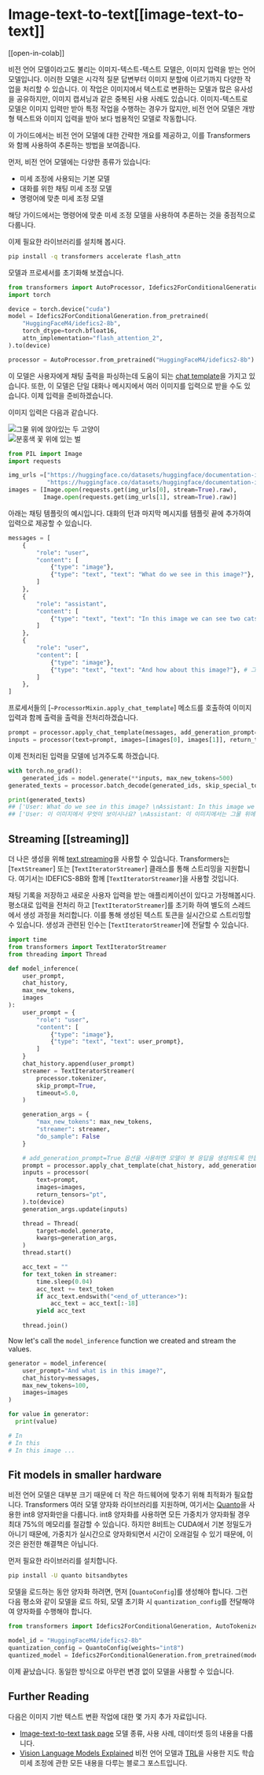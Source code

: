 <!--Copyright 2024 The HuggingFace Team. All rights reserved.

Licensed under the Apache License, Version 2.0 (the "License"); you may not use this file except in compliance with
the License. You may obtain a copy of the License at

http://www.apache.org/licenses/LICENSE-2.0

Unless required by applicable law or agreed to in writing, software distributed under the License is distributed on
an "AS IS" BASIS, WITHOUT WARRANTIES OR CONDITIONS OF ANY KIND, either express or implied. See the License for the
specific language governing permissions and limitations under the License.

⚠️ Note that this file is in Markdown but contain specific syntax for our doc-builder (similar to MDX) that may not be
rendered properly in your Markdown viewer.

-->

# Image-text-to-text[[image-text-to-text]]

[[open-in-colab]]

비전 언어 모델이라고도 불리는 이미지-텍스트-텍스트 모델은, 이미지 입력을 받는 언어 모델입니다. 이러한 모델은 시각적 질문 답변부터 이미지 분할에 이르기까지 다양한 작업을 처리할 수 있습니다. 이 작업은 이미지에서 텍스트로 변환하는 모델과 많은 유사성을 공유하지만, 이미지 캡셔닝과 같은 중복된 사용 사례도 있습니다. 이미지-텍스트로 모델은 이미지 입력만 받아 특정 작업을 수행하는 경우가 많지만, 비전 언어 모델은 개방형 텍스트와 이미지 입력을 받아 보다 범용적인 모델로 작동합니다.

이 가이드에서는 비전 언어 모델에 대한 간략한 개요를 제공하고, 이를 Transformers와 함께 사용하여 추론하는 방법을 보여줍니다.

먼저, 비전 언어 모델에는 다양한 종류가 있습니다:
- 미세 조정에 사용되는 기본 모델
- 대화를 위한 채팅 미세 조정 모델
- 명령어에 맞춘 미세 조정 모델

해당 가이드에서는 명령어에 맞춘 미세 조정 모델을 사용하여 추론하는 것을 중점적으로 다룹니다.

이제 필요한 라이브러리를 설치해 봅시다.

```bash
pip install -q transformers accelerate flash_attn 
```

모델과 프로세서를 초기화해 보겠습니다. 

```python
from transformers import AutoProcessor, Idefics2ForConditionalGeneration
import torch

device = torch.device("cuda")
model = Idefics2ForConditionalGeneration.from_pretrained(
    "HuggingFaceM4/idefics2-8b",
    torch_dtype=torch.bfloat16,
    attn_implementation="flash_attention_2",
).to(device)

processor = AutoProcessor.from_pretrained("HuggingFaceM4/idefics2-8b")
```

이 모델은 사용자에게 채팅 출력을 파싱하는데 도움이 되는 [chat template](./chat_templating)을 가지고 있습니다. 또한, 이 모델은 단일 대화나 메시지에서 여러 이미지를 입력으로 받을 수도 있습니다. 이제 입력을 준비하겠습니다.

이미지 입력은 다음과 같습니다.

<div class="flex justify-center">
     <img src="https://huggingface.co/datasets/huggingface/documentation-images/resolve/main/cats.png" alt="그물 위에 앉아있는 두 고양이"/>
</div>

<div class="flex justify-center">
     <img src="https://huggingface.co/datasets/huggingface/documentation-images/resolve/main/bee.jpg" alt="분홍색 꽃 위에 있는 벌"/>
</div>


```python
from PIL import Image
import requests

img_urls =["https://huggingface.co/datasets/huggingface/documentation-images/resolve/main/cats.png",
           "https://huggingface.co/datasets/huggingface/documentation-images/resolve/main/bee.jpg"]
images = [Image.open(requests.get(img_urls[0], stream=True).raw),
          Image.open(requests.get(img_urls[1], stream=True).raw)]
```

아래는 채팅 템플릿의 예시입니다. 대화의 턴과 마지막 메시지를 템플릿 끝에 추가하여 입력으로 제공할 수 있습니다.

```python
messages = [
    {
        "role": "user",
        "content": [
            {"type": "image"},
            {"type": "text", "text": "What do we see in this image?"}, # 이 이미지에서 무엇이 보이시나요?
        ]
    },
    {
        "role": "assistant",
        "content": [
            {"type": "text", "text": "In this image we can see two cats on the nets."}, # 이 이미지에서는 그물 위에 있는 두 마리의 고양이를 볼 수 있습니다. 
        ]
    },
    {
        "role": "user",
        "content": [
            {"type": "image"},
            {"type": "text", "text": "And how about this image?"}, # 그렇다면 이 이미지에선 무엇이 보이시나요?
        ]
    },       
]
```

프로세서들의 [`~ProcessorMixin.apply_chat_template`] 메소드를 호출하여 이미지 입력과 함께 출력을 출력을 전처리하겠습니다.

```python
prompt = processor.apply_chat_template(messages, add_generation_prompt=True)
inputs = processor(text=prompt, images=[images[0], images[1]], return_tensors="pt").to(device)
```

이제 전처리된 입력을 모델에 넘겨주도록 하겠습니다.

```python
with torch.no_grad():
    generated_ids = model.generate(**inputs, max_new_tokens=500)
generated_texts = processor.batch_decode(generated_ids, skip_special_tokens=True)

print(generated_texts)
## ['User: What do we see in this image? \nAssistant: In this image we can see two cats on the nets. \nUser: And how about this image? \nAssistant: In this image we can see flowers, plants and insect.']
## ['User: 이 이미지에서 무엇이 보이시나요? \nAssistant: 이 이미지에서는 그물 위에 있는 두 마리의 고양이를 볼 수 있습니다. \nUser: 그렇다면 이 이미지에서는 무엇이 보이시나요? \nAssistant: 이 이미지에서는 꽃, 풀 그리고 곤충을 볼 수 있습니다.']
```

## Streaming [[streaming]]

더 나은 생성을 위해 [text streaming](./generation_strategies#streaming)을 사용할 수 있습니다. Transformers는 [`TextStreamer`] 또는 [`TextIteratorStreamer`] 클래스를 통해 스트리밍을 지원합니다. 여기서는 IDEFICS-8B와 함께 [`TextIteratorStreamer`]을 사용할 것입니다.

채팅 기록을 저장하고 새로운 사용자 입력을 받는 애플리케이션이 있다고 가정해봅시다. 평소대로 입력을 전처리 하고 [`TextIteratorStreamer`]를 초기화 하여 별도의 스레드에서 생성 과정을 처리합니다. 이를 통해 생성된 텍스트 토큰을 실시간으로 스트리밍할 수 있습니다. 생성과 관련된 인수는  [`TextIteratorStreamer`]에 전달할 수 있습니다.


```python
import time
from transformers import TextIteratorStreamer
from threading import Thread

def model_inference(
    user_prompt,
    chat_history,
    max_new_tokens,
    images
):
    user_prompt = {
        "role": "user",
        "content": [
            {"type": "image"},
            {"type": "text", "text": user_prompt},
        ]
    }
    chat_history.append(user_prompt)
    streamer = TextIteratorStreamer(
        processor.tokenizer,
        skip_prompt=True,
        timeout=5.0,
    )

    generation_args = {
        "max_new_tokens": max_new_tokens,
        "streamer": streamer,
        "do_sample": False
    }

    # add_generation_prompt=True 옵션을 사용하면 모델이 봇 응답을 생성하도록 만듭니다.
    prompt = processor.apply_chat_template(chat_history, add_generation_prompt=True)
    inputs = processor(
        text=prompt,
        images=images,
        return_tensors="pt",
    ).to(device)
    generation_args.update(inputs)

    thread = Thread(
        target=model.generate,
        kwargs=generation_args,
    )
    thread.start()

    acc_text = ""
    for text_token in streamer:
        time.sleep(0.04)
        acc_text += text_token
        if acc_text.endswith("<end_of_utterance>"):
            acc_text = acc_text[:-18]
        yield acc_text
    
    thread.join()
```

Now let's call the `model_inference` function we created and stream the values. 

```python
generator = model_inference(
    user_prompt="And what is in this image?",
    chat_history=messages,
    max_new_tokens=100,
    images=images
)

for value in generator:
  print(value)

# In
# In this
# In this image ...
```

## Fit models in smaller hardware

비전 언어 모델은 대부분 크기 때문에 더 작은 하드웨어에 맞추기 위해 최적화가 필요합니다. Transformers 여러 모델 양자화 라이브러리를 지원하며, 여기서는 [Quanto](./quantization/quanto#quanto)을 사용한 int8 양자화만을 다룹니다. int8 양자화를 사용하면 모든 가중치가 양자화될 경우 최대 75%의 메모리를 절감할 수 있습니다. 하지만 8비트는 CUDA에서 기본 정밀도가 아니기 때문에, 가중치가 실시간으로 양자화되면서 시간이 오래걸릴 수 있기 때문에, 이것은 완전한 해결책은 아닙니다.

먼저 필요한 라이브러리를 설치합니다.

```bash
pip install -U quanto bitsandbytes
```

모델을 로드하는 동안 양자화 하려면, 먼저 [`QuantoConfig`]를 생성해야 합니다. 그런 다음 평소와 같이 모델을 로드 하되, 모델 초기화 시 `quantization_config`를 전달해야여 양자화를 수행해야 합니다.

```python
from transformers import Idefics2ForConditionalGeneration, AutoTokenizer, QuantoConfig

model_id = "HuggingFaceM4/idefics2-8b"
quantization_config = QuantoConfig(weights="int8")
quantized_model = Idefics2ForConditionalGeneration.from_pretrained(model_id, device_map="cuda", quantization_config=quantization_config)
```

이제 끝났습니다. 동일한 방식으로 아무런 변경 없이 모델을 사용할 수 있습니다. 

## Further Reading

다음은 이미지 기반 텍스트 변환 작업에 대한 몇 가지 추가 자료입니다.

- [Image-text-to-text task page](https://huggingface.co/tasks/image-text-to-text) 모델 종류, 사용 사례, 데이터셋 등의 내용을 다룹니다.
- [Vision Language Models Explained](https://huggingface.co/blog/vlms) 비전 언어 모델과 [TRL](https://huggingface.co/docs/trl/en/index)을 사용한 지도 학습 미세 조정에 관한 모든 내용을 다루는 블로그 포스트입니다.
